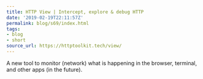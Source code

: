 ```yaml
---
title: HTTP View | Intercept, explore & debug HTTP
date: '2019-02-19T22:11:57Z'
permalink: blog/s69/index.html
tags:
- blog
- short
source_url: https://httptoolkit.tech/view/
---
```


A new tool to monitor (network) what is happening in the browser, terminal, and other apps (in the future).
